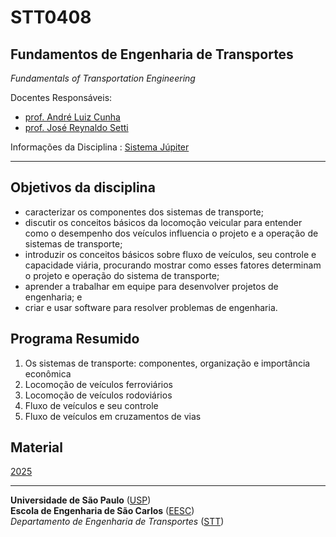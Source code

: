 # STT0408
## Fundamentos de Engenharia de Transportes

*Fundamentals of Transportation Engineering*

Docentes Responsáveis:

- [prof. André Luiz Cunha](https://scholar.google.com/citations?hl=pt-BR&user=HI0CQJMAAAAJ&view_op=list_works&authuser=1&sortby=pubdate)
- [prof. José Reynaldo Setti](https://scholar.google.com/citations?hl=pt-BR&user=dhzpfA0AAAAJ&view_op=list_works&authuser=1&sortby=pubdate)


Informações da Disciplina
: [Sistema Júpiter](https://uspdigital.usp.br/jupiterweb/obterDisciplina?sgldis=STT0408)

---

## Objetivos da disciplina

- caracterizar os componentes dos sistemas de transporte;
- discutir os conceitos básicos da locomoção veicular para entender como o desempenho dos veículos influencia o projeto e a operação de sistemas de transporte;
- introduzir os conceitos básicos sobre fluxo de veículos, seu controle e capacidade viária, procurando mostrar como esses fatores determinam o projeto e operação do sistema de transporte;
- aprender a trabalhar em equipe para desenvolver projetos de engenharia; e
- criar e usar software para resolver problemas de engenharia.

## Programa Resumido

1. Os sistemas de transporte: componentes, organização e importância econômica
2. Locomoção de veículos ferroviários
3. Locomoção de veículos rodoviários
4. Fluxo de veículos e seu controle
5. Fluxo de veículos em cruzamentos de vias

## Material

[2025](2025/README.md)

---
**Universidade de São Paulo** ([USP](https://www5.usp.br/))   
**Escola de Engenharia de São Carlos** ([EESC](https://eesc.usp.br/))   
*Departamento de Engenharia de Transportes* ([STT](https://eesc.usp.br/ppgs/stt/))   
